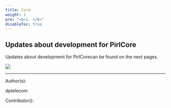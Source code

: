 ```yaml
---
title: Core
weight: 1
pre: "<b>1. </b>"
disableToc: true
---
```


## Updates about development for PirlCore


Updates about development for PirlCorecan be found on the next pages.

![](/development/images/Pirl_Energy.gif)













---
Author(s):

dptelecom

Contributor():
